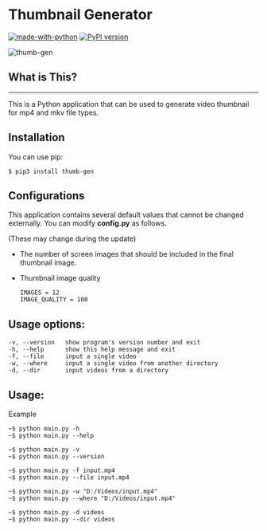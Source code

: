 # Thumbnail Generator
[![made-with-python](https://img.shields.io/badge/Made%20with-Python-1f425f.svg)](https://www.python.org/)
[![PyPI version](https://badge.fury.io/py/thumb-gen.svg)](https://badge.fury.io/py/thumb-gen)

![thumb-gen](https://socialify.git.ci/truethari/thumb-gen/image?description=1&descriptionEditable=Python%20application%20that%20can%20be%20used%20to%20generate%20video%20thumbnail%20for%20mp4%20and%20mkv%20file%20types.&font=Inter&language=1&logo=https%3A%2F%2Fen.gravatar.com%2Fuserimage%2F101097900%2F0187b63cf526a88a4c67cab4ab5bfe7f.png&owner=1&pattern=Circuit%20Board&theme=Dark)

## What is This?
--------
This is a Python application that can be used to generate video thumbnail for mp4 and mkv file types.

## Installation
You can use pip:
```console
$ pip3 install thumb-gen
```


## Configurations
This application contains several default values that cannot be changed externally. You can modify **config.py** as follows.

(These may change during the update)

- The number of screen images that should be included in the final thumbnail image.
- Thumbnail image quality

    ```
    IMAGES = 12
    IMAGE_QUALITY = 100
    ```

## Usage options:

```
-v, --version   show program's version number and exit
-h, --help      show this help message and exit
-f, --file      input a single video
-w, --where     input a single video from another directory
-d, --dir       input videos from a directory
```

## Usage:
Example
``` console
~$ python main.py -h
~$ python main.py --help

~$ python main.py -v
~$ python main.py --version

~$ python main.py -f input.mp4
~$ python main.py --file input.mp4

~$ python main.py -w "D:/Videos/input.mp4"
~$ python main.py --where "D:/Videos/input.mp4"

~$ python main.py -d videos
~$ python main.py --dir videos
```
